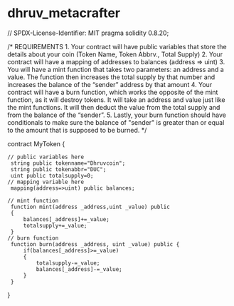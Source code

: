 # dhruv_metacrafter
// SPDX-License-Identifier: MIT
pragma solidity 0.8.20;

/*
       REQUIREMENTS
    1. Your contract will have public variables that store the details about your coin (Token Name, Token Abbrv., Total Supply)
    2. Your contract will have a mapping of addresses to balances (address => uint)
    3. You will have a mint function that takes two parameters: an address and a value. 
       The function then increases the total supply by that number and increases the balance 
       of the “sender” address by that amount
    4. Your contract will have a burn function, which works the opposite of the mint function, as it will destroy tokens. 
       It will take an address and value just like the mint functions. It will then deduct the value from the total supply 
       and from the balance of the “sender”.
    5. Lastly, your burn function should have conditionals to make sure the balance of "sender" is greater than or equal 
       to the amount that is supposed to be burned.
*/

contract MyToken {

    // public variables here
     string public tokenname="Dhruvcoin";
     string public tokenabbr="DUC";
     uint public totalsupply=0;
    // mapping variable here
     mapping(address=>uint) public balances;

    // mint function
     function mint(address _address,uint _value) public 
     {
         balances[_address]+=_value;
         totalsupply+=_value;
     }
    // burn function
     function burn(address _address, uint _value) public {
         if(balances[_address]>=_value)
         {
             totalsupply-=_value;
             balances[_address]-=_value;
         }
     }
}
